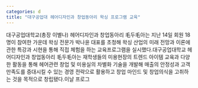 ```yaml
---
categories: d
title: "대구공업대 헤어디자인과 창업동아리 왁싱 프로그램 교육"
---
```

대구공업대학교(총장 이별나) 헤어디자인과 창업동아리 毛두毛아는 지난 14일 회원 18명이 참여한 가운데 왁싱 전문가 박나윤 대표를 초청해 왁싱 산업의 미래 전망과 이론에 관한 특강과 시현을 통해 직접 체험을 하는 교육프로그램을 실시했다.대구공업대학교 헤어디자인과 창업동아리 毛두毛아는 재학생들의 미용현장의 트렌드 아이템 교육과 다양한 활동을 통해 헤어관련 창업 및 미용실의 차별화 기술을 개발해 매출의 안정성과 고객 만족도를 증대시킬 수 있는 경영 전략으로 활용하고 창업 마인드 및 창업의식을 고취하는 것을 목적으로 창립됐다.이날 프로그